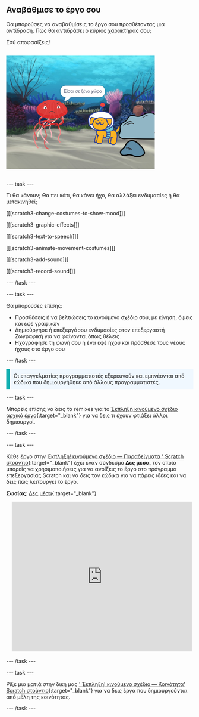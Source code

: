 ## Αναβάθμισε το έργο σου

<div style="display: flex; flex-wrap: wrap">
<div style="flex-basis: 200px; flex-grow: 1; margin-right: 15px;">
Θα μπορούσες να αναβαθμίσεις το έργο σου προσθέτοντας μια αντίδραση. Πώς θα αντιδράσει ο κύριος χαρακτήρας σου; 

Εσύ αποφασίζεις!
</div>
<div>

![Το έργο «Παράπτωμα» δείχνει την αντίδραση στην έκπληξη.](images/tresspass.png)

</div>
</div>

--- task ---

Τι θα κάνουν; Θα πει κάτι, θα κάνει ήχο, θα αλλάξει ενδυμασίες ή θα μετακινηθεί;

[[[scratch3-change-costumes-to-show-mood]]]

[[[scratch3-graphic-effects]]]

[[[scratch3-text-to-speech]]]

[[[scratch3-animate-movement-costumes]]]

[[[scratch3-add-sound]]]

[[[scratch3-record-sound]]]

--- /task ---

--- task ---

Θα μπορούσες επίσης:
+ Προσθέσεις ή να βελτιώσεις το κινούμενο σχέδιο σου, με κίνηση, όψεις και εφέ γραφικών
+ Δημιούργησε ή επεξεργάσου ενδυμασίες στον επεξεργαστή Ζωγραφική για να φαίνονται όπως θέλεις
+ Ηχογράφησε τη φωνή σου ή ένα εφέ ήχου και πρόσθεσε τους νέους ήχους στο έργο σου

--- /task ---

<p style="border-left: solid; border-width:10px; border-color: #0faeb0; background-color: aliceblue; padding: 10px;">
Οι επαγγελματίες προγραμματιστές εξερευνούν και εμπνέονται από κώδικα που δημιουργήθηκε από άλλους προγραμματιστές. 
</p>

--- task ---

Μπορείς επίσης να δεις τα remixes για το [Έκπληξη κινούμενο σχέδιο αρχικό έργο](https://scratch.mit.edu/projects/582222532/remixes){:target="_blank"} για να δεις τι έχουν φτιάξει άλλοι δημιουργοί.

--- /task ---

--- task ---

Κάθε έργο στην [ Έκπληξη! κινούμενο σχέδιο — Παραδείγματα ' Scratch στούντιο](https://scratch.mit.edu/studios/29075822){:target="_blank"} έχει έναν σύνδεσμο **Δες μέσα**, τον οποίο μπορείς να χρησιμοποιήσεις για να ανοίξεις το έργο στο πρόγραμμα επεξεργασίας Scratch και να δεις τον κώδικα για να πάρεις ιδέες και να δεις πώς λειτουργεί το έργο.

**Σωσίας**: [Δες μέσα](https://scratch.mit.edu/projects/500767602/editor){:target="_blank"}
<div class="scratch-preview" style="margin-left: 15px;">
  <iframe allowtransparency="true" width="485" height="402" src="https://scratch.mit.edu/projects/embed/500767602/?autostart=false" frameborder="0"></iframe>
</div>

--- /task ---

--- task ---

Ρίξε μια ματιά στην δική μας [' Έκπληξη! κινούμενο σχέδιο — Κοινότητα' Scratch στούντιο](https://scratch.mit.edu/studios/29079784){:target="_blank"} για να δεις έργα που δημιουργούνται από μέλη της κοινότητας.

--- /task ---

